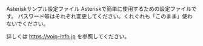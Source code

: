 Asteriskサンプル設定ファイル
Asteriskで簡単に使用するための設定ファイルです。
パスワード等はそれぞれ変更してください。くれぐれも「このまま」使わないでください。

詳しくは https://voip-info.jp を参照してください。
